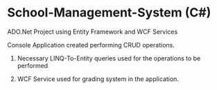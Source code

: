 # School-Management-System (C#)
ADO.Net Project using Entity Framework and WCF Services

Console Application created performing CRUD operations.

1. Necessary LINQ-To-Entity queries used for the operations to be performed

2. WCF Service used for grading system in the application.
